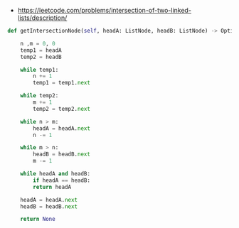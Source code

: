 -   https://leetcode.com/problems/intersection-of-two-linked-lists/description/

```python
def getIntersectionNode(self, headA: ListNode, headB: ListNode) -> Optional[ListNode]:

	n ,m = 0, 0
	temp1 = headA
	temp2 = headB

	while temp1:
		n += 1
		temp1 = temp1.next

	while temp2:
		m += 1
		temp2 = temp2.next

	while n > m:
		headA = headA.next
		n -= 1

	while m > n:
		headB = headB.next
		m -= 1

	while headA and headB:
		if headA == headB:
		return headA

	headA = headA.next
	headB = headB.next

	return None
```
